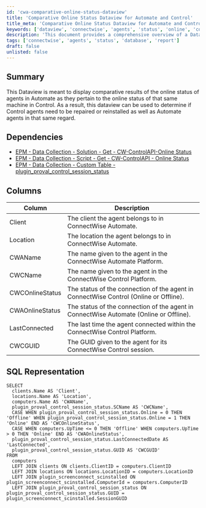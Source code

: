 ```yaml
---
id: 'cwa-comparative-online-status-dataview'
title: 'Comparative Online Status Dataview for Automate and Control'
title_meta: 'Comparative Online Status Dataview for Automate and Control'
keywords: ['dataview', 'connectwise', 'agents', 'status', 'online', 'control', 'repair', 'reinstall']
description: 'This document provides a comprehensive overview of a Dataview designed to display comparative results of the online status of agents in ConnectWise Automate and Control. It includes details on dependencies, column descriptions, and SQL representation to facilitate the monitoring and management of agent statuses.'
tags: ['connectwise', 'agents', 'status', 'database', 'report']
draft: false
unlisted: false
---
```

## Summary

This Dataview is meant to display comparative results of the online status of agents in Automate as they pertain to the online status of that same machine in Control. As a result, this dataview can be used to determine if Control agents need to be repaired or reinstalled as well as Automate agents in that same regard.

## Dependencies

- [EPM - Data Collection - Solution - Get - CW-ControlAPI-Online Status](https://proval.itglue.com/DOC-5078775-9004336)
- [EPM - Data Collection - Script - Get - CW-ControlAPI - Online Status](https://proval.itglue.com/DOC-5078775-9912233)
- [EPM - Data Collection - Custom Table - plugin_proval_control_session_status](https://proval.itglue.com/DOC-5078775-9912293)

## Columns

| Column            | Description                                                                                  |
|-------------------|----------------------------------------------------------------------------------------------|
| Client            | The client the agent belongs to in ConnectWise Automate.                                    |
| Location          | The location the agent belongs to in ConnectWise Automate.                                  |
| CWAName           | The name given to the agent in the ConnectWise Automate Platform.                           |
| CWCName           | The name given to the agent in the ConnectWise Control Platform.                            |
| CWCOnlineStatus    | The status of the connection of the agent in ConnectWise Control (Online or Offline).      |
| CWAOnlineStatus    | The status of the connection of the agent in ConnectWise Automate (Online or Offline).     |
| LastConnected     | The last time the agent connected within the ConnectWise Control Platform.                   |
| CWCGUID           | The GUID given to the agent for its ConnectWise Control session.                            |

## SQL Representation

```
SELECT 
  clients.Name AS 'Client', 
  locations.Name AS 'Location', 
  computers.Name AS 'CWAName', 
  plugin_proval_control_session_status.SCName AS 'CWCName', 
  CASE WHEN plugin_proval_control_session_status.Online = 0 THEN 'Offline' WHEN plugin_proval_control_session_status.Online = 1 THEN 'Online' END AS 'CWCOnlineStatus', 
  CASE WHEN computers.UpTime <= 0 THEN 'Offline' WHEN computers.UpTime > 0 THEN 'Online' END AS 'CWAOnlineStatus', 
  plugin_proval_control_session_status.LastConnectedDate AS 'LastConnected', 
  plugin_proval_control_session_status.GUID AS 'CWCGUID' 
FROM 
  computers 
  LEFT JOIN clients ON clients.ClientID = computers.ClientID 
  LEFT JOIN locations ON locations.LocationID = computers.LocationID 
  LEFT JOIN plugin_screenconnect_scinstalled ON plugin_screenconnect_scinstalled.ComputerId = computers.ComputerID 
  LEFT JOIN plugin_proval_control_session_status ON plugin_proval_control_session_status.GUID = plugin_screenconnect_scinstalled.SessionGUID
```



